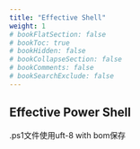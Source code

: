 ```yaml
---
title: "Effective Shell"
weight: 1
# bookFlatSection: false
# bookToc: true
# bookHidden: false
# bookCollapseSection: false
# bookComments: false
# bookSearchExclude: false
---
```


## Effective Power Shell

.ps1文件使用uft-8 with bom保存
